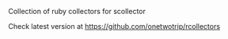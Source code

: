Collection of ruby collectors for scollector

Check latest version at https://github.com/onetwotrip/rcollectors
